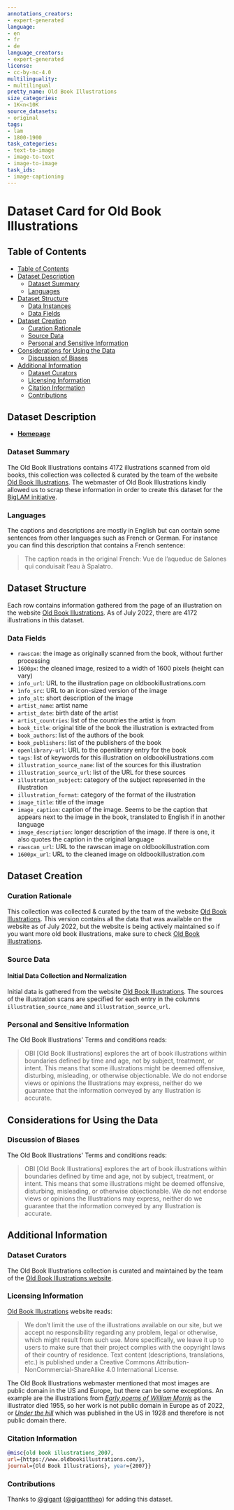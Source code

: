 ```yaml
---
annotations_creators:
- expert-generated
language:
- en
- fr
- de
language_creators:
- expert-generated
license:
- cc-by-nc-4.0
multilinguality:
- multilingual
pretty_name: Old Book Illustrations
size_categories:
- 1K<n<10K
source_datasets:
- original
tags:
- lam
- 1800-1900
task_categories:
- text-to-image
- image-to-text
- image-to-image
task_ids:
- image-captioning
---
```


# Dataset Card for Old Book Illustrations

## Table of Contents
- [Table of Contents](#table-of-contents)
- [Dataset Description](#dataset-description)
  - [Dataset Summary](#dataset-summary)
  - [Languages](#languages)
- [Dataset Structure](#dataset-structure)
  - [Data Instances](#data-instances)
  - [Data Fields](#data-fields)
- [Dataset Creation](#dataset-creation)
  - [Curation Rationale](#curation-rationale)
  - [Source Data](#source-data)
  - [Personal and Sensitive Information](#personal-and-sensitive-information)
- [Considerations for Using the Data](#considerations-for-using-the-data)
  - [Discussion of Biases](#discussion-of-biases)
- [Additional Information](#additional-information)
  - [Dataset Curators](#dataset-curators)
  - [Licensing Information](#licensing-information)
  - [Citation Information](#citation-information)
  - [Contributions](#contributions)

## Dataset Description

- **[Homepage](https://www.oldbookillustrations.com/)**

### Dataset Summary

The Old Book Illustrations contains 4172 illustrations scanned from old books, this collection was collected & curated by the team of the website [Old Book Illustrations](https://www.oldbookillustrations.com/).
The webmaster of Old Book Illustrations kindly allowed us to scrap these information in order to create this dataset for the [BigLAM initiative](https://huggingface.co/biglam).

### Languages

The captions and descriptions are mostly in English but can contain some sentences from other languages such as French or German.
For instance you can find this description that contains a French sentence:

>The caption reads in the original French: Vue de l’aqueduc de Salones qui conduisait l’eau à Spalatro.

## Dataset Structure

Each row contains information gathered from the page of an illustration on the website [Old Book Illustrations](https://www.oldbookillustrations.com/). As of July 2022, there are 4172 illustrations in this dataset.

### Data Fields

* `rawscan`: the image as originally scanned from the book, without further processing
* `1600px`: the cleaned image, resized to a width of 1600 pixels (height can vary)
* `info_url`: URL to the illustration page on oldbookillustrations.com
* `ìnfo_src`: URL to an icon-sized version of the image
* `info_alt`: short description of the image
* `artist_name`: artist name
* `artist_date`: birth date of the artist
* `artist_countries`: list of the countries the artist is from
* `book_title`: original title of the book the illustration is extracted from
* `book_authors`: list of the authors of the book
* `book_publishers`: list of the publishers of the book
* `openlibrary-url`: URL to the openlibrary entry for the book
* `tags`: list of keywords for this illustration on oldbookillustrations.com
* `illustration_source_name`: list of the sources for this illustration
* `illustration_source_url`: list of the URL for these sources
* `illustration_subject`: category of the subject represented in the illustration
* `illustration_format`: category of the format of the illustration
* `image_title`: title of the image
* `image_caption`: caption of the image. Seems to be the caption that appears next to the image in the book, translated to English if in another language
* `image_description`: longer description of the image. If there is one, it also quotes the caption in the original language
* `rawscan_url`: URL to the rawscan image on oldbookillustration.com
* `1600px_url`: URL to the cleaned image on oldbookillustration.com

## Dataset Creation

### Curation Rationale

This collection was collected & curated by the team of the website [Old Book Illustrations](https://www.oldbookillustrations.com/).
This version contains all the data that was available on the website as of July 2022, but the website is being actively maintained so if you want more old book illustrations, make sure to check [Old Book Illustrations](https://www.oldbookillustrations.com/).

### Source Data

#### Initial Data Collection and Normalization

Initial data is gathered from the website [Old Book Illustrations](https://www.oldbookillustrations.com/). The sources of the illustration scans are specified for each entry in the columns `illustration_source_name` and `illustration_source_url`.

### Personal and Sensitive Information

The Old Book Illustrations' Terms and conditions reads:
>OBI [Old Book Illustrations] explores the art of book illustrations within boundaries defined by time and age, not by subject, treatment, or intent. This means that some illustrations might be deemed offensive, disturbing, misleading, or otherwise objectionable. We do not endorse views or opinions the Illustrations may express, neither do we guarantee that the information conveyed by any Illustration is accurate.

## Considerations for Using the Data

### Discussion of Biases

The Old Book Illustrations' Terms and conditions reads:
>OBI [Old Book Illustrations] explores the art of book illustrations within boundaries defined by time and age, not by subject, treatment, or intent. This means that some illustrations might be deemed offensive, disturbing, misleading, or otherwise objectionable. We do not endorse views or opinions the Illustrations may express, neither do we guarantee that the information conveyed by any Illustration is accurate.

## Additional Information

### Dataset Curators

The Old Book Illustrations collection is curated and maintained by the team of the [Old Book Illustrations website](https://www.oldbookillustrations.com/).

### Licensing Information

[Old Book Illustrations](https://www.oldbookillustrations.com/) website reads:
>We don’t limit the use of the illustrations available on our site, but we accept no responsibility regarding any problem, legal or otherwise, which might result from such use. More specifically, we leave it up to users to make sure that their project complies with the copyright laws of their country of residence.  Text content (descriptions, translations, etc.) is published under a Creative Commons Attribution-NonCommercial-ShareAlike 4.0 International License.

The Old Book Illustrations webmaster mentioned that most images are public domain in the US and Europe, but there can be some exceptions. An example are the illustrations from [*Early poems of William Morris*](https://www.oldbookillustrations.com/titles/early-poems-of-william-morris/) as the illustrator died 1955, so her work is not public domain in Europe as of 2022, or [*Under the hill*](https://www.oldbookillustrations.com/titles/under-the-hill/) which was published in the US in 1928 and therefore is not public domain there.

### Citation Information

```bibtex
@misc{old book illustrations_2007,
url={https://www.oldbookillustrations.com/},
journal={Old Book Illustrations}, year={2007}}
```

### Contributions

Thanks to [@gigant](https://huggingface.co/gigant) ([@giganttheo](https://github.com/giganttheo)) for adding this dataset.